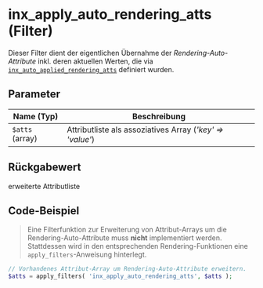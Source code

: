 # inx_apply_auto_rendering_atts (Filter)

Dieser Filter dient der eigentlichen Übernahme der <i>Rendering-Auto-Attribute</i> inkl. deren aktuellen Werten, die via [`inx_auto_applied_rendering_atts`](filter-inx-auto-applied-rendering-atts) definiert wurden.

## Parameter

| Name (Typ) | Beschreibung |
| ---------- | ------------ |
| `$atts` (array) | Attributliste als assoziatives Array (*'key' => 'value'*) |

## Rückgabewert

erweiterte Attributliste

## Code-Beispiel

> Eine Filterfunktion zur Erweiterung von Attribut-Arrays um die Rendering-Auto-Attribute muss **nicht** implementiert werden. Stattdessen wird in den entsprechenden Rendering-Funktionen eine `apply_filters`-Anweisung hinterlegt.

```php
// Vorhandenes Attribut-Array um Rendering-Auto-Attribute erweitern.
$atts = apply_filters( 'inx_apply_auto_rendering_atts', $atts );
```